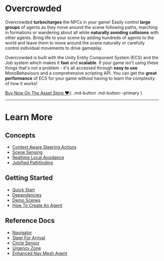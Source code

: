 # Overcrowded

Overcrowded **turbocharges** the NPCs in your game! Easily control **large groups** of agents as they move around the scene following paths, marching in formations or wandering about all while **naturally avoiding collisions** with other agents. Bring life to your scene by adding hundreds of agents to the world and leave them to move around the scene naturally or carefully control individual movements to drive gameplay.

Overcrowded is built with the Unity Entity Component System (ECS) and the Job system which makes it **fast** and **scalable**. If your game isn't using these things that's not a problem - it's all accessed through **easy to use** MonoBehaviours and a comprehensive scripting API. You can get the **great performance** of ECS for your game without having to learn the complexity of how it works!

[Buy Now On The Asset Store ❤️](todo-store-link){: .md-button .md-button--primary }

---

# Learn More
## Concepts

 - [Context Aware Steering Actions](GettingStarted/SteeringActions)
 - [Scene Sensing](GettingStarted/SteeringSensors)
 - [Realtime Local Avoidance](GettingStarted/LocalAvoidance)
 - [Jobified Pathfinding](GettingStarted/PathfindingJobs)

## Getting Started

 - [Quick Start](GettingStarted/QuickStart)
 - [Dependencies](GettingStarted/Requirements)
 - [Demo Scenes](GettingStarted/DemoScenes)
 - [How To Create An Agent](HowTo/CreateAnAgent)

## Reference Docs

 - [Navigator](Reference/MonoBehaviours/Navigator)
 - [Steer For Arrival](Reference/MonoBehaviours/Steering/SteerForArrival)
 - [Circle Sensor](Reference/MonoBehaviours/Sensing/CircleSensor)
 - [Urgency Zone](Reference/MonoBehaviours/Zones/UrgencyZone)
 - [Enhanced Nav Mesh Agent](Reference/MonoBehaviours/EnhancedNavMeshAgent)